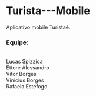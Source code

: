 # Turista---Mobile
Aplicativo mobile Turistaê.

<h3>Equipe:</h3><br>
Lucas Spizzica<br>
Ettore Alessandro<br>
Vitor Borges<br>
Vinícius Borges<br>
Rafaela Estefogo<br>
